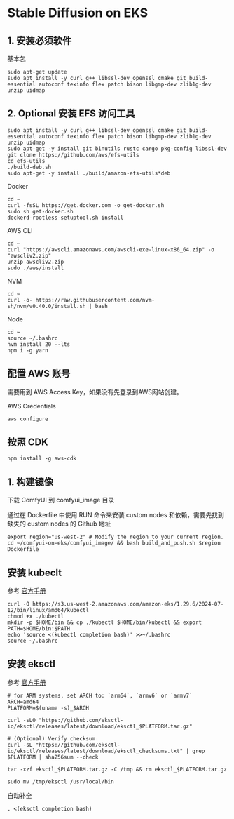 # Stable Diffusion on EKS

## 1. 安装必须软件

基本包

```shell
sudo apt-get update
sudo apt install -y curl g++ libssl-dev openssl cmake git build-essential autoconf texinfo flex patch bison libgmp-dev zlib1g-dev unzip uidmap
```

## 2. Optional 安装 EFS 访问工具

```shell
sudo apt install -y curl g++ libssl-dev openssl cmake git build-essential autoconf texinfo flex patch bison libgmp-dev zlib1g-dev unzip uidmap
sudo apt-get -y install git binutils rustc cargo pkg-config libssl-dev
git clone https://github.com/aws/efs-utils
cd efs-utils
./build-deb.sh
sudo apt-get -y install ./build/amazon-efs-utils*deb
```

Docker

```shell
cd ~
curl -fsSL https://get.docker.com -o get-docker.sh
sudo sh get-docker.sh
dockerd-rootless-setuptool.sh install
 ```

AWS CLI

```shell
cd ~
curl "https://awscli.amazonaws.com/awscli-exe-linux-x86_64.zip" -o "awscliv2.zip"
unzip awscliv2.zip
sudo ./aws/install
```

NVM

```shell
cd ~
curl -o- https://raw.githubusercontent.com/nvm-sh/nvm/v0.40.0/install.sh | bash
```

Node

```shell
cd ~
source ~/.bashrc
nvm install 20 --lts
npm i -g yarn
```

## 配置 AWS 账号

需要用到 AWS Access Key，如果没有先登录到AWS网站创建。

AWS Credentials

```shell
aws configure
```

## 按照 CDK

```shell
npm install -g aws-cdk
```

## 1. 构建镜像

下载 ComfyUI 到 comfyui_image 目录

通过在 Dockerfile 中使用 RUN 命令来安装 custom nodes 和依赖，需要先找到缺失的 custom nodes 的 Github 地址

```shell
export region="us-west-2" # Modify the region to your current region.
cd ~/comfyui-on-eks/comfyui_image/ && bash build_and_push.sh $region Dockerfile
```

## 安装 kubeclt

参考 [官方手册](https://docs.aws.amazon.com/eks/latest/userguide/install-kubectl.html#kubectl-install-update)

```shell
curl -O https://s3.us-west-2.amazonaws.com/amazon-eks/1.29.6/2024-07-12/bin/linux/amd64/kubectl
chmod +x ./kubectl
mkdir -p $HOME/bin && cp ./kubectl $HOME/bin/kubectl && export PATH=$HOME/bin:$PATH
echo 'source <(kubectl completion bash)' >>~/.bashrc
source ~/.bashrc
```

## 安装 eksctl

参考 [官方手册](https://eksctl.io/installation/)

```shell
# for ARM systems, set ARCH to: `arm64`, `armv6` or `armv7`
ARCH=amd64
PLATFORM=$(uname -s)_$ARCH

curl -sLO "https://github.com/eksctl-io/eksctl/releases/latest/download/eksctl_$PLATFORM.tar.gz"

# (Optional) Verify checksum
curl -sL "https://github.com/eksctl-io/eksctl/releases/latest/download/eksctl_checksums.txt" | grep $PLATFORM | sha256sum --check

tar -xzf eksctl_$PLATFORM.tar.gz -C /tmp && rm eksctl_$PLATFORM.tar.gz

sudo mv /tmp/eksctl /usr/local/bin
```

自动补全

```shell
. <(eksctl completion bash)
```